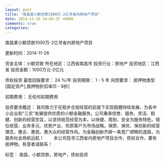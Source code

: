 ```yaml
---
layout: post
title: "南昌某小额贷款1000万-2亿寻省内房地产项目"
date: 2014-11-26 14:04:37 +0800
comments: true
categories: 
---
```

南昌某小额贷款1000万-2亿寻省内房地产项目



更新时间：2014-11-26

资金主体：小额贷款
所在地区：江西省南昌市
投资行业：房地产
投资地区：江西省
投资金额：1000万元-2亿元

债权投资
最低回报要求：
                            24 %/年
                                                                                投资期限：
                            1 - 5 年
                                                                                                                                        风控要求：
                            抵押物类型[固定资产],抵押物折扣率[5 - 8折]

前期费用：
无任何前期费用

投资要求概述：
我司致力于在稳步合规经营的前提下实现稳健持续发展，为各中小企业和“三农”发展提供优质的小额金融服务。公司秉承信誉、服务、灵活、稳健、创新的经营宗旨，以坚持规范经营为本，以快捷、周到、安全为服务特色，错位经营、业务多元、优势产业、优质客户为市场战略。保质、保优、保创新的经营理念，惠企、惠民、惠大众的经营作风。为金融创新开辟一条宽广顺畅的道路，为服务社会扬帆远航！
　　本公司现寻江西省内房地产项目合作，债权合作，要有抵押物。有意者请联系！

标签：
南昌，小额贷款，房地产，债权投资

